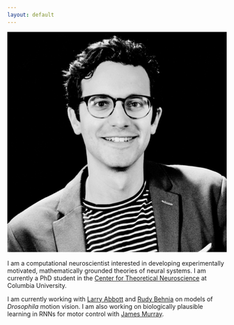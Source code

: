 ```yaml
---
layout: default
---
```


<img class="profile-picture" src="image.jpeg">

I am a computational neuroscientist interested in developing experimentally motivated, mathematically grounded theories of neural systems. I am currently a PhD student in the [Center for Theoretical Neuroscience](https://ctn.zuckermaninstitute.columbia.edu/) at Columbia University.


I am currently working with [Larry Abbott](https://zuckermaninstitute.columbia.edu/larry-f-abbott-phd) and [Rudy Behnia](http://behnialab.neuroscience.columbia.edu/) on models of *Drosophila* motion vision. I am also working on biologically plausible learning in RNNs for motor control with [James Murray](https://murraylab.uoregon.edu/).
